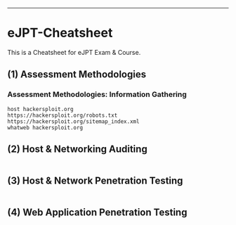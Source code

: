 

--------------------------------------------------------------------------------------------------
# eJPT-Cheatsheet            
This is a Cheatsheet for eJPT Exam & Course.

## (1)  Assessment Methodologies

### Assessment Methodologies: Information Gathering
```
host hackersploit.org
https://hackersploit.org/robots.txt
https://hackersploit.org/sitemap_index.xml
whatweb hackersploit.org
```

## (2) Host & Networking Auditing
```

```

## (3) Host & Network Penetration Testing

```
```
## (4) Web Application Penetration Testing

```
```
